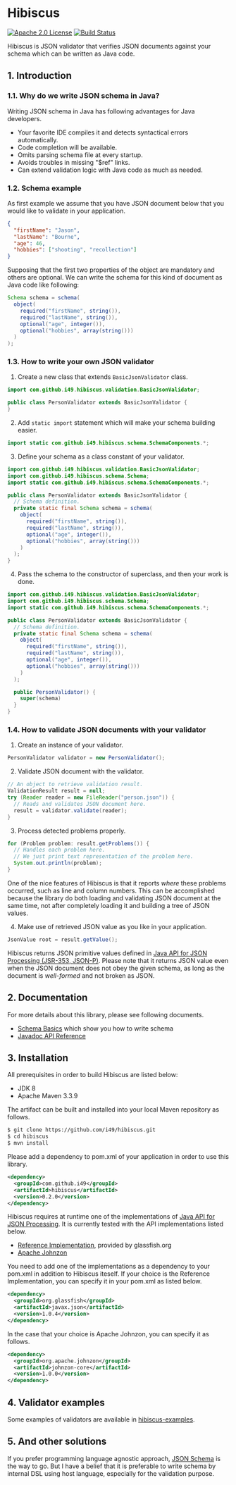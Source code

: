 # Hibiscus

[![Apache 2.0 License](https://img.shields.io/:license-Apache%202.0-blue.svg)](https://www.apache.org/licenses/LICENSE-2.0
) [![Build Status](https://travis-ci.org/i49/hibiscus.svg?branch=master)](https://travis-ci.org/i49/hibiscus)

Hibiscus is JSON validator that verifies JSON documents against your schema which can be written as Java code.

## 1. Introduction

### 1.1. Why do we write JSON schema in Java?
Writing JSON schema in Java has following advantages for Java developers.

* Your favorite IDE compiles it and detects syntactical errors automatically.
* Code completion will be available.
* Omits parsing schema file at every startup.
* Avoids troubles in missing "$ref" links.
* Can extend validation logic with Java code as much as needed.

### 1.2. Schema example

As first example we assume that you have JSON document below that you would like to validate in your application.

```json
{
  "firstName": "Jason",
  "lastName": "Bourne",
  "age": 46,
  "hobbies": ["shooting", "recollection"]
}
```

Supposing that the first two properties of the object are mandatory and others are optional.
We can write the schema for this kind of document as Java code like following:

```java
Schema schema = schema(
  object(
    required("firstName", string()),
    required("lastName", string()),
    optional("age", integer()),
    optional("hobbies", array(string()))
  )  
);
```

### 1.3. How to write your own JSON validator

1. Create a new class that extends `BasicJsonValidator` class.

  ```java
  import com.github.i49.hibiscus.validation.BasicJsonValidator;

  public class PersonValidator extends BasicJsonValidator {
  }
  ```

2. Add `static import` statement which will make your schema building easier.

  ```java
  import static com.github.i49.hibiscus.schema.SchemaComponents.*;
  ```

3. Define your schema as a class constant of your validator.

  ```java
  import com.github.i49.hibiscus.validation.BasicJsonValidator;
  import com.github.i49.hibiscus.schema.Schema;
  import static com.github.i49.hibiscus.schema.SchemaComponents.*;

  public class PersonValidator extends BasicJsonValidator {
    // Schema definition.
    private static final Schema schema = schema(
      object(
        required("firstName", string()),
        required("lastName", string()),
        optional("age", integer()),
        optional("hobbies", array(string()))
      )
    );  
  }
  ```  
4. Pass the schema to the constructor of superclass, and then your work is done.

  ```java
  import com.github.i49.hibiscus.validation.BasicJsonValidator;
  import com.github.i49.hibiscus.schema.Schema;
  import static com.github.i49.hibiscus.schema.SchemaComponents.*;

  public class PersonValidator extends BasicJsonValidator {
    // Schema definition.
    private static final Schema schema = schema(
      object(
        required("firstName", string()),
        required("lastName", string()),
        optional("age", integer()),
        optional("hobbies", array(string()))
      )
    );  

    public PersonValidator() {
      super(schema)
    }
  }
  ```

### 1.4. How to validate JSON documents with your validator

1. Create an instance of your validator.

  ```java
  PersonValidator validator = new PersonValidator();
  ```

2. Validate JSON document with the validator.

  ```java
  // An object to retrieve validation result.
  ValidationResult result = null;
  try (Reader reader = new FileReader("person.json")) {
    // Reads and validates JSON document here.
    result = validator.validate(reader);
  }
  ```

3. Process detected problems properly.

  ```java
  for (Problem problem: result.getProblems()) {
    // Handles each problem here.
    // We just print text representation of the problem here.
    System.out.println(problem);
  }
  ```

 One of the nice features of Hibiscus is that it reports *where* these problems occurred,
 such as line and column numbers. This can be accomplished because the library do
 both loading and validating JSON document at the same time, not after completely loading it
 and building a tree of JSON values.

4. Make use of retrieved JSON value as you like in your application.

  ```java
  JsonValue root = result.getValue();
  ```

   Hibiscus returns JSON primitive values defined in [Java API for JSON Processing (JSR-353, JSON-P)](http://json-processing-spec.java.net/).
   Please note that it returns JSON value even when the JSON document does not obey the given schema, as long as the document is *well-formed* and not broken as JSON.

## 2. Documentation

For more details about this library, please see following documents.

* [Schema Basics](hibiscus-doc/01_schema-basics.md) which show you how to write schema
* [Javadoc API Reference](https://i49.github.io/hibiscus/apidocs/index.html)

## 3. Installation

All prerequisites in order to build Hibiscus are listed below:

* JDK 8
* Apache Maven 3.3.9

The artifact can be built and installed into your local Maven repository as follows.

```bash
$ git clone https://github.com/i49/hibiscus.git
$ cd hibiscus
$ mvn install
```

Please add a dependency to pom.xml of your application in order to use this library.

```xml
<dependency>
  <groupId>com.github.i49</groupId>
  <artifactId>hibiscus</artifactId>
  <version>0.2.0</version>
</dependency>
```

Hibiscus requires at runtime one of the implementations of [Java API for JSON Processing](http://json-processing-spec.java.net/).
It is currently tested with the API implementations listed below.

* [Reference Implementation](https://jsonp.java.net/), provided by glassfish.org
* [Apache Johnzon](https://johnzon.apache.org/)

You need to add one of the implementations as a dependency to your pom.xml in addition to Hibiscus iteself.
If your choice is the Reference Implementation, you can specify it in your pom.xml as listed below.

```xml
<dependency>
  <groupId>org.glassfish</groupId>
  <artifactId>javax.json</artifactId>
  <version>1.0.4</version>
</dependency>
```

In the case that your choice is Apache Johnzon, you can specify it as follows.

```xml
<dependency>
  <groupId>org.apache.johnzon</groupId>
  <artifactId>johnzon-core</artifactId>
  <version>1.0.0</version>
</dependency>
```

## 4. Validator examples

Some examples of validators are available in [hibiscus-examples](https://github.com/i49/hibiscus/tree/master/hibiscus-examples).

## 5. And other solutions

If you prefer programming language agnostic approach, [JSON Schema](http://json-schema.org/) is the way to go.
But I have a belief that it is preferable to write schema by internal DSL using host language, especially for the validation purpose.
